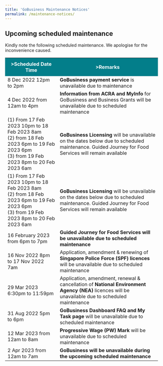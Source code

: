 ```yaml
---
title: 'GoBusiness Maintenance Notices'
permalink: /maintenance-notices/
---
```


## Upcoming scheduled maintenance

Kindly note the following scheduled maintenance. We apologise for the inconvenience caused.

<table>
<tr>
<th style='padding: 10px; background-color: #037E8A; color: #FFFFFF;'>><b>Scheduled Date Time</b></th>
<th style='padding: 10px; background-color: #037E8A; color: #FFFFFF;'>><b>Remarks</b></th>
</tr>
<tr>
<td>8 Dec 2022 12pm to 2pm</td>
<td><b>GoBusiness payment service</b> is unavailable due to maintenance</td>
</tr>
<tr>
<td>4 Dec 2022 from 12am to 4pm</td>
<td><b>Information from ACRA and MyInfo</b> for GoBusiness and Business Grants will be unavailable due to scheduled maintenance</td>
</tr>
<tr>
<td>(1) From 17 Feb 2023 10pm to 18 Feb 2023 8am<br>(2) from 18 Feb 2023 6pm to 19 Feb 2023 6pm<br>(3) from 19 Feb 2023 8pm to 20 Feb 2023 6am</td>
<td><b>GoBusiness Licensing</b> will be unavailable on the dates below due to scheduled maintenance. Guided Journey for Food Services will remain available</td>
</tr>
<tr>
<td>(1) From 17 Feb 2023 10pm to 18 Feb 2023 8am<br>(2) from 18 Feb 2023 6pm to 19 Feb 2023 6pm<br>(3) from 19 Feb 2023 8pm to 20 Feb 2023 6am</td>
<td><b>GoBusiness Licensing</b> will be unavailable on the dates below due to scheduled maintenance. Guided Journey for Food Services will remain available</td>
</tr>
<tr>
<td>16 February 2023 from 6pm to 7pm</td>
<td><b>Guided Journey for Food Services<b> will be unavailable due to scheduled maintenance</td>
</tr>
<tr>
<td>16 Nov 2022 8pm to 17 Nov 2022 7am</td>
<td>Application, amendment & renewing of <b>Singapore Police Force (SPF) licences</b> will be unavailable due to scheduled maintenance</td>
</tr>
<tr>
<td>29 Mar 2023 6:30pm to 11:59pm</td>
<td>Application, amendment, renewal & cancellation of <b>National Environment Agency (NEA)</b> licences will be unavailable due to scheduled maintenance</td>
</tr>
<tr>
<td>31 Aug 2022 5pm to 6pm</td>
<td><b>GoBusiness Dashboard FAQ and My Task page</b> will be unavailable due to scheduled maintenance</td>
</tr>
<tr>
<td>12 Mar 2023 from 12am to 8am</td>
<td><b>Progressive Wage (PW) Mark</b> will be unavailable due to scheduled maintenance</td>
</tr>
<tr>
<td>2 Apr 2023 from 12am to 7am</td>
<td><b>GoBusiness will be unavailable during the upcoming scheduled maintenance</b></td>
</tr>
</table>


<script src="/jquery/resize-tables.js"></script>
